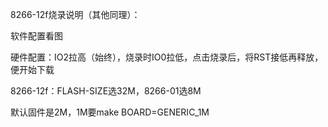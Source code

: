 8266-12f烧录说明（其他同理）：

软件配置看图



硬件配置：IO2拉高（始终），烧录时IO0拉低，点击烧录后，将RST接低再释放，便开始下载

8266-12f：FLASH-SIZE选32M，8266-01选8M

默认固件是2M，1M要make BOARD=GENERIC_1M 

